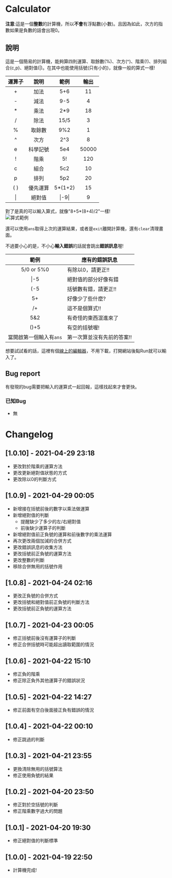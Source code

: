 # Calculator
**注意**:這是一個**整數**的計算機，所以**不會**有浮點數(小數)。且因為如此，次方的指數如果是負數的話會出現0。

## 說明
這是一個簡易的計算機，能夠算四則運算、取餘數(%)、次方(^)、階乘(!)、排列組合(c,p)、絕對值(|)。在其中也能使用括號(只有小的)，就像一般的算式一樣!

| 運算子 |   說明   |  範例   | 輸出  |
|:------:|:--------:|:-------:|:-----:|
|   +    |   加法   |   5+6   |  11   |
|   -    |   減法   |   9-5   |   4   |
|   *    |   乘法   |   2*9   |  18   |
|   /    |   除法   |  15/5   |   3   |
|   %    |  取餘數  |   9%2   |   1   |
|   ^    |   次方   |   2^3   |   8   |
|   e    | 科學記號 |   5e4   | 50000 |
|   !    |   階乘   |   5!    |  120  |
|   c    |   組合   |   5c2   |  10   |
|   p    |   排列   |   5p2   |  20   |
|  ( )   | 優先運算 | 5*(1+2) |  15   |
|   \|   |  絕對值  | \|-9\|  |   9   |

對了是真的可以輸入算式，就像"8+5*(8+4)/2"一樣!  
![算式範例](https://cdn.discordapp.com/attachments/834440816050831390/834440992555008051/2021-04-21_22-49-37.jpg "算式範例")

還可以使用`ans`取得上次的運算結果，或者是`exit`離開計算機，還有`clear`清理畫面。

不過要小心的是，不小心**輸入錯誤**的話就會跳出**錯誤訊息**喔!

|          範例           | 應有的錯誤訊息             |
|:-----------------------:| -------------------------- |
|       5/0 or 5%0        | 有除以0，請更正!!          |
|          \|-5           | 絕對值的部分好像有錯       |
|           (-5           | 括號數有錯，請更正!!       |
|           5+            | 好像少了些什麼?            |
|           /+            | 這不是個算式!!             |
|           5&2           | 有奇怪的東西混進來了       |
|          ()+5           | 有空的括號喔!              |
| 當開啟第一個輸入有`ans` | 第一次算並沒有先前的答案!! |

想要試試看的話，這裡有個[線上的編輯器](https://replit.com/@kuuhakuHorou/Calculator "replit.com")，不用下載，打開網站後點Run就可以輸入了。

## Bug report
有發現的bug需要把輸入的運算式一起回報，這樣找起來才會更快。

### 已知Bug
* 無

# Changelog
## [1.0.10] - 2021-04-29 23:18
* 更改對於階乘的運算方法
* 更改更新絕對值狀態的方式
* 更改除以0的判斷方式
## [1.0.9] - 2021-04-29 00:05
* 新增接在括號前後的數字以乘法做運算
* 新增絕對值的判斷
   * 提醒缺少了多少的左/右絕對值
   * 前後缺少運算子的判斷
* 新增絕對值前正負號的運算和前後數字的乘法運算
* 再次更改兩個加減的合併方式
* 更改錯誤訊息的收集方法
* 更改括號前正負號的運算方法
* 更改整數的判斷
* 移除合併無用的括號作用
## [1.0.8] - 2021-04-24 02:16
* 更改正負號的合併方式
* 更改括號和絕對值前正負號的判斷方法
* 更改括號前正負號的運算方法
## [1.0.7] - 2021-04-23 00:05
* 修正括號前後沒有運算子的判斷
* 修正合併括號時可能超出讀取範圍的情況
## [1.0.6] - 2021-04-22 15:10
* 修正負的階乘
* 修正除正負外其他運算子的錯誤狀況
## [1.0.5] - 2021-04-22 14:27
* 修正前面有空白後面接正負有錯誤的情況
## [1.0.4] - 2021-04-22 00:10
* 修正跳過的判斷
## [1.0.3] - 2021-04-21 23:55
* 更換清除無用的括號算法
* 修正使用負號的結果
## [1.0.2] - 2021-04-20 23:50
* 修正對於空括號的判斷
* 修正階乘數字過大的問題
## [1.0.1] - 2021-04-20 19:30
* 修正絕對值的判斷標準
## [1.0.0] - 2021-04-19 22:50
* 計算機完成!
